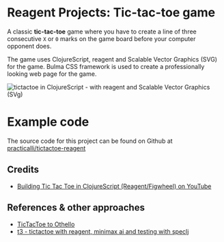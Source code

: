 # Reagent Projects: Tic-tac-toe game

A classic **tic-tac-toe** game where you have to create a line of three consecutive `X` or `0` marks on the game board before your computer opponent does.

The game uses ClojureScript, reagent and Scalable Vector Graphics (SVG) for the game.  Bulma CSS framework is used to create a professionally looking web page for the game.

![tictactoe in ClojureScript - with reagent and Scalable Vector Graphics (SVg)](/images/reagent-tictactoe-game-example.png)



# Example code

The source code for this project can be found on Github at [practicalli/tictactoe-reagent](https://github.com/practicalli/tictactoe-reagent)


## Credits

* [Building Tic Tac Toe in ClojureScript (Reagent/Figwheel) on YouTube](https://www.youtube.com/watch?v=pIiOgTwjbes)


## References & other approaches

* [TicTacToe to Othello](https://www.youtube.com/watch?v=7fYmxt29Id4)
* [t3 - tictactoe with reagent, minimax ai and testing with speclj](https://github.com/gadfly361/reagent-tic-tac-toe)

